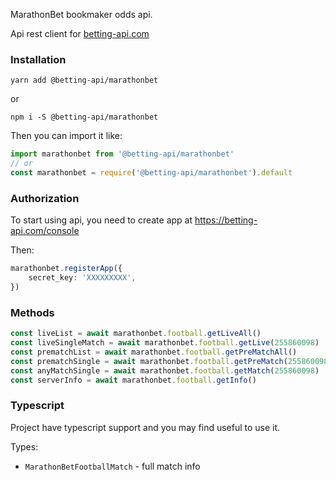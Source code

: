MarathonBet bookmaker odds api. 

Api rest client for [betting-api.com](https://betting-api.com)


### Installation

`yarn add @betting-api/marathonbet`

or

`npm i -S @betting-api/marathonbet`


Then you can import it like:

```typescript
import marathonbet from '@betting-api/marathonbet'
// or
const marathonbet = require('@betting-api/marathonbet').default
```


### Authorization

To start using api, you need to create app at 
https://betting-api.com/console

Then:

```typescript
marathonbet.registerApp({
    secret_key: 'XXXXXXXXX',
})
```


### Methods

```typescript
const liveList = await marathonbet.football.getLiveAll()
const liveSingleMatch = await marathonbet.football.getLive(255860098)
const prematchList = await marathonbet.football.getPreMatchAll()
const prematchSingle = await marathonbet.football.getPreMatch(255860098)
const anyMatchSingle = await marathonbet.football.getMatch(255860098)
const serverInfo = await marathonbet.football.getInfo()
```



### Typescript

Project have typescript support and you may find useful to use it.

Types:
- `MarathonBetFootballMatch` - full match info
